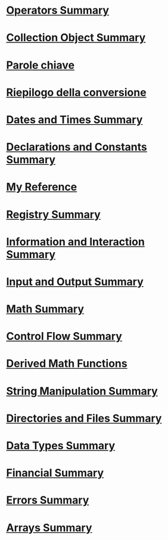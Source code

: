 # [Operators Summary](operators-summary.md)
# [Collection Object Summary](collection-object-summary.md)
# [Parole chiave](index.md)
# [Riepilogo della conversione](conversion-summary.md)
# [Dates and Times Summary](dates-and-times-summary.md)
# [Declarations and Constants Summary](declarations-and-constants-summary.md)
# [My Reference](my-reference.md)
# [Registry Summary](registry-summary.md)
# [Information and Interaction Summary](information-and-interaction-summary.md)
# [Input and Output Summary](input-and-output-summary.md)
# [Math Summary](math-summary.md)
# [Control Flow Summary](control-flow-summary.md)
# [Derived Math Functions](derived-math-functions.md)
# [String Manipulation Summary](string-manipulation-summary.md)
# [Directories and Files Summary](directories-and-files-summary.md)
# [Data Types Summary](data-types-summary.md)
# [Financial Summary](financial-summary.md)
# [Errors Summary](errors-summary.md)
# [Arrays Summary](arrays-summary.md)
